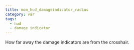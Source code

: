 ```yaml
---
title: mom_hud_damageindicator_radius
category: var
tags:
  - hud
  - damage indicator
---
```


How far away the damage indicators are from the crosshair.